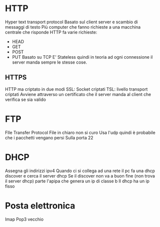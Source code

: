 # HTTP
Hyper text transport protocol
Basato sul client server e scambio di messaggi di testo
Più computer che fanno richieste a una macchina centrale che risponde
HTTP fa varie richieste:
- HEAD
- GET
- POST
- PUT
Basato su TCP
E' Stateless quindi in teoria ad ogni connessione il server manda sempre le stesse cose.
## HTTPS
HTTP ma criptato in due modi
SSL: Socket criptati
TSL: livello transport criptati
Avviene attraverso un certificato che il server manda al client che verifica se sia valido
# FTP
FIle Transfer Protocol
File in chiaro non si curo
Usa l'udp quindi è probabile che i pacchetti vengano persi
Sulla porta 22
# DHCP
Assegna gli indirizzi ipv4 
Quando ci si collega ad una rete il pc fa una dhcp discover e cerca il server dhcp
Se il discover non va a buon fine (non trova il server dhcp) parte l'apipa che genera un ip di classe b
Il dhcp ha un ip fisso
# Posta elettronica
Imap
Pop3 vecchio